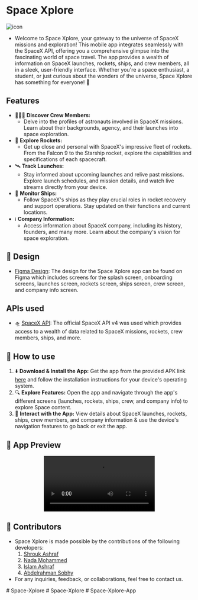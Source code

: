 # Space Xplore 
![icon](https://github.com/Shrouk-Ashraf/Space_app/assets/96924895/25c05e3c-3e7f-4cd1-bc37-05ed79f29a88)

- Welcome to Space Xplore, your gateway to the universe of SpaceX missions and exploration! This mobile app integrates seamlessly with the SpaceX API, offering you a comprehensive glimpse into the fascinating world of space travel. The app provides a wealth of information on SpaceX launches, rockets, ships, and crew members, all in a sleek, user-friendly interface. Whether you're a space enthusiast, a student, or just curious about the wonders of the universe, Space Xplore has something for everyone! 🌌 

## Features 
- 👨🏼‍🚀 **Discover Crew Members:**
  - Delve into the profiles of astronauts involved in SpaceX missions. Learn about their backgrounds, agency, and their launches into space exploration.
- 🚀 **Explore Rockets:**
  - Get up close and personal with SpaceX's impressive fleet of rockets. From the Falcon 9 to the Starship rocket, explore the capabilities and specifications of each spacecraft.
- 🛰️ **Track Launches:**
   - Stay informed about upcoming launches and relive past missions. Explore launch schedules, and mission details, and watch live streams directly from your device.
- 🚢 **Monitor Ships:**
  - Follow SpaceX's ships as they play crucial roles in rocket recovery and support operations. Stay updated on their functions and current locations.
- ℹ **Company Information:**
  - Access information about SpaceX company, including its history, founders, and many more. Learn about the company's vision for space exploration.

## 🎨 Design
- [Figma Design](https://www.figma.com/file/YAirxEYpVYm0pS22vVfKTs/Space-app-(Community)?type=design&node-id=0%3A1&mode=design&t=Xid2O5z6508EaBQQ-1): The design for the Space Xplore app can be found on Figma which includes screens for the splash screen, onboarding screens, launches screen, rockets screen, ships screen, crew screen, and company info screen.

## APIs used
- 🛸 [SpaceX API](https://github.com/r-spacex/SpaceX-API/tree/master/docs#rspacex-api-docs): The official SpaceX API v4 was used which provides access to a wealth of data related to SpaceX missions, rockets, crew members, ships, and more.

## 🎯 How to use
1. ⬇️ **Download & Install the App:** Get the app from the provided APK link [here](https://drive.google.com/file/d/1WWZixbr-tPCh8dZmClF2sRRvmtVmoMws/view?usp=sharing) and follow the installation instructions for your device's operating system.
2. 🔍 **Explore Features:** Open the app and navigate through the app's different screens (launches, rockets, ships, crew, and company info) to explore Space content.
3. 📲 **Interact with the App:** View details about SpaceX launches, rockets, ships, crew members, and company information & use the device's navigation features to go back or exit the app.

## 📱 App Preview
<div align="center">
  <video src="https://github.com/Shrouk-Ashraf/Space-Xplore/assets/96924895/0a062b08-1fb1-440b-a620-ec22c713b089" />
</div>

## 📌 Contributors
- Space Xplore is made possible by the contributions of the following developers:
  1. [Shrouk Ashraf](https://github.com/Shrouk-Ashraf)
  2. [Nada Mohammed](https://github.com/nadaamohhamed)
  3. [Islam Ashraf](https://github.com/islamashraf2003)
  4. [Abdelrahman Sobhy](https://github.com/abdarahmann)
-  For any inquiries, feedback, or collaborations, feel free to contact us.

#   S p a c e - X p l o r e  
 #   S p a c e - X p l o r e  
 #   S p a c e - X p l o r e - A p p  
 